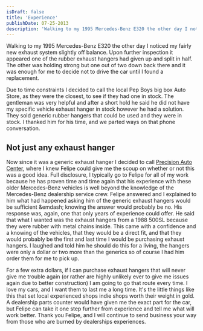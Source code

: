 ```yaml
---
isDraft: false
title: 'Experience'
publishDate: 07-25-2013
description: 'Walking to my 1995 Mercedes-Benz E320 the other day I noticed my fairly new exhaust system slightly off balance.'
---
```


<p>Walking to my 1995 Mercedes-Benz E320 the other day I noticed my fairly new exhaust system slightly off balance. Upon further inspection it appeared one of the rubber exhaust hangers had given up and split in half. The other was holding strong but one out of two down back there and it was enough for me to decide not to drive the car until I found a replacement.</p>
<p>Due to time constraints I decided to call the local Pep Boys big box Auto Store, as they were the closest, to see if they had one in stock. The gentleman was very helpful and after a short hold he said he did not have my specific vehicle exhaust hanger in stock however he had a solution. They sold generic rubber hangers that could be used and they were in stock. I thanked him for his time, and we parted ways on that phone conversation.</p>
<h2>Not just any exhaust hanger</h2>
<p>Now since it was a generic exhaust hanger I decided to call <a href="https://bestgarage.com/">Precision Auto Center</a>, where I knew Felipe could give me the scoup on whether or not this was a good idea. Full disclosure, I typically go to Felipe for all of my work because he has proven time and time again that his experience with these older Mercedes-Benz vehicles is well beyond the knowledge of the Mercedes-Benz dealership service crew. Felipe answered and I explained to him what had happened asking him of the generic exhaust hangers would be sufficient &amp;emdash; knowing the answer would probably be no. His response was, again, one that only years of experience could offer. He said that what I wanted was the exhaust hangers from a 1988 500SL because they were rubber with metal chains inside. This came with a confidence and a knowing of the vehicles, that they would be a direct fit, and that they would probably be the first and last time I would be purchasing exhaust hangers. I laughed and told him he should do this for a living, the hangers were only a dollar or two more than the generics so of course I had him order them for me to pick up.</p>
<p>For a few extra dollars, if I can purchase exhaust hangers that will never give me trouble again (or rather are highly unlikely ever to give me issues again due to better construction) I am going to go that route every time. I love my cars, and I want them to last me a long time. It's the little things like this that set local experienced shops indie shops worth their weight in gold. A dealership parts counter would have given me the exact part for the car, but Felipe can take it one step further from experience and tell me what will work better. Thank you Felipe, and I will continue to send business your way from those who are burned by dealerships experiences.</p>
